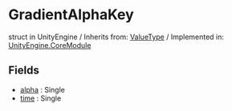 # GradientAlphaKey
struct in UnityEngine
 / Inherits from: <a href="https://docs.unity3d.com/6000.0/Documentation/ScriptReference/ValueType.html">ValueType</a> / Implemented in: <a href="https://docs.unity3d.com/6000.0/Documentation/ScriptReference/UnityEngine.CoreModule.html">UnityEngine.CoreModule</a>
## Fields
- <a href="https://docs.unity3d.com/6000.0/Documentation/ScriptReference/GradientAlphaKey-alpha.html">alpha</a> : Single
- <a href="https://docs.unity3d.com/6000.0/Documentation/ScriptReference/GradientAlphaKey-time.html">time</a> : Single
